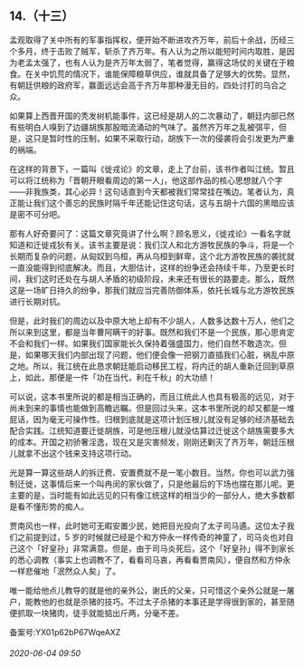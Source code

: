 ## 14.（十三）
孟观取得了关中所有的军事指挥权，便开始不断进攻齐万年，前后十余战，历经三个多月，终于击败了贼军，斩杀了齐万年。有人认为之所以能短时间内取胜，是因为老孟太强了，也有人认为是齐万年太弱了，笔者觉得，赢得这场仗的关键在于粮食。在关中饥荒的情况下，谁能保障粮草供应，谁就具备了足够大的优势。显然，有朝廷供粮的政府军，赢面远远会高于齐万年那种漫无目的，四处讨打的乌合之众。



如果算上西晋开国的秃发树机能事件，这已经是胡人的二次暴动了，朝廷内部已然有些明白人嗅到了边疆胡族那股暗流涌动的气味了。虽然齐万年之乱被弭平，但是，这只是暂时性的压制，如果不采取行动，胡族下一次的侵袭将会引发更为严重的祸端。



在这样的背景下，一篇叫《徙戎论》的文章，走上了台前，该书作者叫江统。暂且可以将江统称为「晋朝开眼看周边的第一人」，他这部作品的核心思想就八个字——非我族类，其心必异！这句话直到今天都被我们常常挂在嘴边。笔者认为，真正能让我们这个善忘的民族时隔千年还能记住这句话，这与五胡十六国的黑暗应该是密不可分吧。



那有人好奇要问了：这篇文章究竟讲了什么啊？顾名思义，《徙戎论》一看名字就知道和迁徙戎狄有关。该书主要是说：我们汉人和北方游牧民族的争斗，将是一个长期而复杂的问题，从匈奴到乌桓，再从乌桓到鲜卑，这个北方游牧民族的袭扰就一直没能得到彻底解决。而且，大胆估计，这样的纷争还会持续千年，乃至更长时间，我们这时还处在与胡人矛盾的初级阶段，未来还有很长的路要走。那么，既然这是一场旷日持久的纷争，那我们就应当完善防御体系，依托长城与北方游牧民族进行长期对抗。



但是，此时我们的周边以及中原大地上却有不少胡人，人数多达数十万人，他们之所以来到这里，都是当年曹阿瞒干的好事。既然和我们不是一个民族，那心思肯定不会和我们一样。如果我们国家能长久保持着强盛国力，他们自然不敢造次。但是，如果哪天我们内部出现了问题，他们便会像一把钢刀直插我们心脏，祸乱中原之地。所以，我江统在此恳求朝廷能启动移民工程，将内迁的胡人重新迁回到草原上，如此，那便是一件「功在当代，利在千秋」的大功绩！



可以说，这本书里所说的都是相当正确的，而且江统此人也具有极高的远见，对于尚未到来的事情也能做到高瞻远瞩。但是回过头来，这本书里所说的却又都是一堆屁话，因为毫无可操作性。归根到底就是这项计划压根儿就没有足够的经济基础去配合实践。江统知道要迁徙胡族，可是他压根儿就没估算过迁徙这个胡族需要多大的成本。开国之初骄奢淫逸，现在又是灾害频发，刚刚还剿灭了齐万年，朝廷压根儿就拿不出这个钱来支持这项行动。



光是算一算这些胡人的拆迁费、安置费就不是一笔小数目。当然，你也可以武力强制迁徙，这事情后来一个叫冉闵的家伙做了，只是他最后的下场也摆在那儿呢。更主要的是，当时能有如此远见的只有像江统这样的相当少的一部分人，绝大多数都是看不懂形势的痴人。



贾南风也一样，此时她可无暇安置少民，她把目光投向了太子司马遹。这位太子我们之前提到过，5 岁的时候就已经是个和方仲永一样传奇的神童了，司马炎也对自己这个「好皇孙」非常满意。但是，由于司马炎死后，这个「好皇孙」得不到家长的悉心调教（事实上也调教不了，看看司马衷，再看看贾南风），便自然和方仲永一样悲催地「泯然众人矣」了。



唯一能给他点儿教导的就是他的亲外公，谢氏的父亲，只可惜这个亲外公就是一屠户，能教他的也就是杀猪的技巧。不过太子杀猪的本事还是学得很到家的，甚至随便抓取一块猪肉，徒手就能掂出斤两，分毫不差。



备案号:YX01p62bP67WqeAXZ


###### 2020-06-04 09:50
